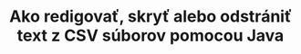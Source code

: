---
############################# Static ############################
layout: "auto-gen-gist"
draft: false
path: "sk/redaction/java/text/csv"
otherformats: DOC DOCM DOCX DOT DOTM DOTX PDF POT POTM PPS PPSM PPSX PPT PPTM PPTX RTF XLS XLSM XLSX XLT XLTM XLTX  

############################# Head ############################
head_title: "Redigovať CSV Text pomocou presnej frázy/regulárneho výrazu v Java"
head_description: "GroupDocs.Redaction s Java API umožňuje vývojárom redigovať text z PDF DOC DOCX RTF XLSX CSV PPT PPTX & obrázky pomocou presnej frázy alebo regulárneho výrazu v Java"

############################# Header ############################
title: "Ako redigovať, skryť alebo odstrániť text z CSV súborov pomocou Java"
description: "GroupDocs.Redaction s Java API umožňuje redigovať, skryť alebo odstrániť citlivý text z textových dokumentov, pracovných hárkov, prezentácií, PDF s & obrázkov."

################### SubMenu/Download Button #####################
button:
    enable: true

############################# About ############################
about:
    enable: true
    title: "Čo je redigovanie textu?"
    content: |
        Redakcia textu je proces odstránenia dôverného alebo nechceného textu alebo informácií z digitálnych dokumentov, pričom zvyšok dokumentu alebo odseku, ktorý ho obsahuje, ponecháva nedotknutý. Redakcia pomáha používateľom, ako aj organizácii chrániť ich citlivé informácie tým, že ich skryje alebo natrvalo odstráni. Pomocou GroupDocs.Redaction Java API môžu používatelia teraz redigovať, skryť alebo odstrániť citlivý text z textových dokumentov, pracovných hárkov, prezentácií, PDF a súborov rastrových obrázkov. Rozhranie API poskytuje širokú škálu možností a metód na redakciu súkromných informácií v dokumentoch. Podporuje vyhľadávanie a redigovanie pomocou presnej zhody alebo regulárnych výrazov, použite textové (kódy výnimiek) alebo grafické (farebné obdĺžniky) redakcie a mnoho ďalších. Prečo to teda neskúsiť automatizovať proces redakcie dokumentov stiahnutím rozhrania API a preskúmaním jeho základných a pokročilých funkcií. 

############################# Steps ############################
steps:
    enable: true
    block:
    - title_left: "Redakt CSV Presná fráza v Java"
      content_left: |
        GroupDocs.Redaction umožňuje jednoducho redigovať údaje citlivej alebo súkromnej povahy z vašich dokumentov. Najobľúbenejším prípadom redigovania je odstránenie textu z dokumentu. 

        Nasledujúci kód je možné použiť na aplikáciu textovej redigácie na konkrétnu časť dokumentu pomocou presnej frázy. Umožňuje používateľom nahradiť osobnú presnú frázu „Michal Clark“ osobným (alebo akýmkoľvek kódom výnimky),

      title_right: "Odstrániť citlivé údaje z CSV"
      content_right: |
        * Vytvorte inštanciu súboru [Redactor](https://apireference.groupdocs.com/redaction/java/com.groupdocs.redaction/Redactor) class & upload CSV
        * Zavolajte Redactor.Apply metódu s novou inštanciou triedy exactPhraseRedAction
        * Zavolajte metódu redactor.save s objektom [exactPhraseRedAction](https://apireference.groupdocs.com/redaction/java/com.groupdocs.redaction.redactions/ExactPhraseRedaction)
        * Zavolajte metódu redactor.save na uloženie zmien 

      gisthash: "3202859fc19b5dfd14e8f073b70a18f8"
      gistfile: "redactexactphrase.java"
      
    - title_left: "Redakcia textu citlivá na veľké a veľké písmená v CSV"
      content_left: |
        Nasledujúci príklad umožňuje používateľom vykonať presnú redigáciu s rozlišením písmen, ktoré rozlišujú veľké a veľké písmená, aby odstránili alebo skryli konkrétny skľučovadlo textu v dokumente. V predvolenom nastavení je vyhľadávanie presnej frázy necitlivé na malé a veľké písmená. 
        
      title_right: "Vykonajte redakciu citlivú na veľké a veľké písmená pomocou Java"
      content_right: |
        * Vytvorte inštanciu súboru [Redactor](https://apireference.groupdocs.com/redaction/java/com.groupdocs.redaction/Redactor) class & upload CSV
        * Zavolajte Redactor.Apply metódu s novou inštanciou triedy exactPhraseRedAction
        * Zavolajte metódu redactor.save s objektom [exactPhraseRedAction](https://apireference.groupdocs.com/redaction/java/com.groupdocs.redaction.redactions/ExactPhraseRedaction)
        * Zavolajte metódu redactor.save na uloženie zmien 
        
      gisthash: "a43e3ce358f93df92373b5441bc579fb"
      gistfile: "casesensitiveredaction.java"

    - title_left: "Redigovanie textu v CSV pomocou farebného poľa"
      content_left: |
        Namiesto odstránenia redigovaného textu alebo umiestnenia reťazca tam je tiež možné umiestniť farebné pole nad redigovaný text. V tomto prípade bude zodpovedaný text odstránený a farebný obdĺžnik bude umiestnený nad redigovaný text.
        
      title_right: "Použite farebné pole na odstránenie textu v Java"
      content_right: |
        * Vytvorte inštanciu súboru [Redactor](https://apireference.groupdocs.com/redaction/java/com.groupdocs.redaction/Redactor) class & upload CSV
        * Zavolajte Redactor.Apply metódu s novou inštanciou triedy exactPhraseRedAction
        * Zavolajte metódu redactor.save s objektom [exactPhraseRedAction](https://apireference.groupdocs.com/redaction/java/com.groupdocs.redaction.redactions/ExactPhraseRedaction)
        * Zavolajte metódu redactor.save na uloženie zmien 
        
      gisthash: "6d83e791388b6834a372dc90f4b455f6"
      gistfile: "redacttextusingcolorbox.java"

    - title_left: "Požiadavky na systém"
      content_left: |
        GroupDocs.Redaction for Java API sú podporované na všetkých hlavných platformách a operačných systémoch. Kompletnú príručku systémových požiadaviek nájdete na stránke [systémové požiadavky](https://docs.groupdocs.com/redaction/java/system-requirements) Pred spustením kódu nižšie sa uistite, že máte vo svojom systéme nainštalované nasledujúce predpoklady:
        * Operačné systémy: Microsoft Windows, Linux, Mac OS
        * Vývojové prostredie: NetBeans, Intellij IDEA, Eclipse atď
        * Java Runtime prostredie: J2SE 6.0 a vyššie
        * Získajte najnovšiu verziu GroupDocs.Redaction for Java z [Maven](https://repository.groupdocs.com/webapp/#/artifacts/browse/tree/General/repo/com/groupdocs/groupdocs-redaction)
        
      title_right: "Prečo používať GroupDocs.Redaction"
      content_right: |
        * Povoliť používateľom pridávať vlastné formáty dokumentov a typy redakcií
        * Na odstránenie citlivých informácií nie je potrebný žiadny ďalší softvér
        * Možnosť nastaviť vykresľujúci dokument rozsahu strán ako PDF
        * Jednoduchý spôsob redigovania rôznych typov metaúdajov: meno autora, verzia, názov, predmet, popis a mnoho ďalších
        * Extrakcia informácií o dokumente - typ súboru, počet strán atď.

############################# Demos ############################
demos:
    enable: true
############################# More Formats ############################
more_formats:
    enable: true

############################# Back to top ###############################
back_to_top:
    enable: true
---